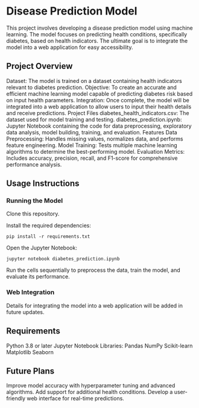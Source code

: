 # Disease Prediction Model
This project involves developing a disease prediction model using machine learning. The model focuses on predicting health conditions, specifically diabetes, based on health indicators. The ultimate goal is to integrate the model into a web application for easy accessibility.

## Project Overview
Dataset: The model is trained on a dataset containing health indicators relevant to diabetes prediction.
Objective: To create an accurate and efficient machine learning model capable of predicting diabetes risk based on input health parameters.
Integration: Once complete, the model will be integrated into a web application to allow users to input their health details and receive predictions.
Project Files
diabetes_health_indicators.csv: The dataset used for model training and testing.
diabetes_prediction.ipynb: Jupyter Notebook containing the code for data preprocessing, exploratory data analysis, model building, training, and evaluation.
Features
Data Preprocessing: Handles missing values, normalizes data, and performs feature engineering.
Model Training: Tests multiple machine learning algorithms to determine the best-performing model.
Evaluation Metrics: Includes accuracy, precision, recall, and F1-score for comprehensive performance analysis.

## Usage Instructions
### Running the Model

Clone this repository.

Install the required dependencies:

```
pip install -r requirements.txt

```
Open the Jupyter Notebook:
```
jupyter notebook diabetes_prediction.ipynb
```
Run the cells sequentially to preprocess the data, train the model, and evaluate its performance.
### Web Integration
Details for integrating the model into a web application will be added in future updates.

## Requirements
Python 3.8 or later
Jupyter Notebook
Libraries:
Pandas
NumPy
Scikit-learn
Matplotlib
Seaborn
## Future Plans

Improve model accuracy with hyperparameter tuning and advanced algorithms.
Add support for additional health conditions.
Develop a user-friendly web interface for real-time predictions.